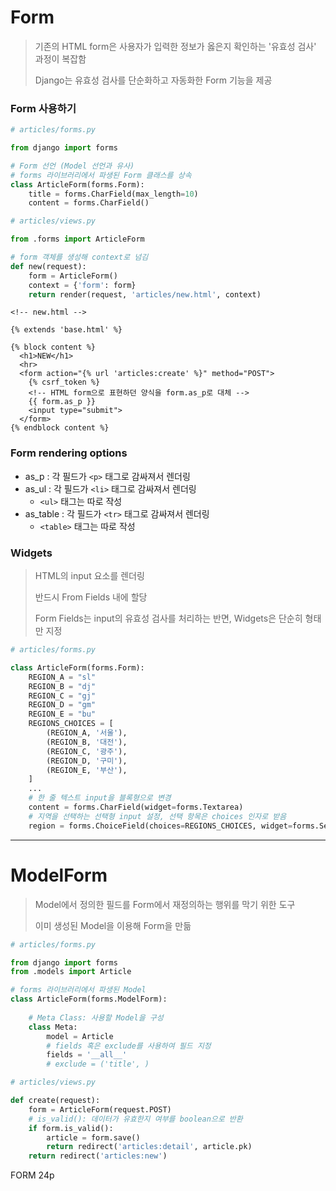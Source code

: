 # Form

> 기존의 HTML form은 사용자가 입력한 정보가 옳은지 확인하는 '유효성 검사' 과정이 복잡함
>
> Django는 유효성 검사를 단순화하고 자동화한 Form 기능을 제공





### Form 사용하기

```python
# articles/forms.py

from django import forms

# Form 선언 (Model 선언과 유사)
# forms 라이브러리에서 파생된 Form 클래스를 상속
class ArticleForm(forms.Form):
    title = forms.CharField(max_length=10)
    content = forms.CharField()
```

```python
# articles/views.py

from .forms import ArticleForm

# form 객체를 생성해 context로 넘김
def new(request):
    form = ArticleForm()
    context = {'form': form}
    return render(request, 'articles/new.html', context)
```

```django
<!-- new.html -->

{% extends 'base.html' %}

{% block content %}
  <h1>NEW</h1>
  <hr>
  <form action="{% url 'articles:create' %}" method="POST">
    {% csrf_token %}
  	<!-- HTML form으로 표현하던 양식을 form.as_p로 대체 -->
    {{ form.as_p }}
    <input type="submit">
  </form>
{% endblock content %}
```





### Form rendering options

- as_p : 각 필드가 `<p>` 태그로 감싸져서 렌더링
- as_ul : 각 필드가 `<li>` 태그로 감싸져서 렌더링
  - `<ul>` 태그는 따로 작성 
- as_table : 각 필드가 `<tr>` 태그로 감싸져서 렌더링
  - `<table>` 태그는 따로 작성 



### Widgets

> HTML의 input 요소를 렌더링
>
> 반드시 From Fields 내에 할당
>
> Form Fields는 input의 유효성 검사를 처리하는 반면, Widgets은 단순히 형태만 지정

```python
# articles/forms.py

class ArticleForm(forms.Form):
    REGION_A = "sl"
    REGION_B = "dj"
    REGION_C = "gj"
    REGION_D = "gm"
    REGION_E = "bu"
    REGIONS_CHOICES = [
        (REGION_A, '서울'),
        (REGION_B, '대전'),
        (REGION_C, '광주'),
        (REGION_D, '구미'),
        (REGION_E, '부산'),
    ]
    ...
    # 한 줄 텍스트 input을 블록형으로 변경
    content = forms.CharField(widget=forms.Textarea)
   	# 지역을 선택하는 선택형 input 설정, 선택 항목은 choices 인자로 받음
    region = forms.ChoiceField(choices=REGIONS_CHOICES, widget=forms.Select())
```





---





# ModelForm

> Model에서 정의한 필드를 Form에서 재정의하는 행위를 막기 위한 도구
>
> 이미 생성된 Model을 이용해 Form을 만듦

```python
# articles/forms.py

from django import forms
from .models import Article

# forms 라이브러리에서 파생된 Model
class ArticleForm(forms.ModelForm):
    
    # Meta Class: 사용할 Model을 구성
    class Meta:
        model = Article
        # fields 혹은 exclude를 사용하여 필드 지정
        fields = '__all__'
        # exclude = ('title', )
```

```python
# articles/views.py

def create(request):
    form = ArticleForm(request.POST)
    # is_valid(): 데이터가 유효한지 여부를 boolean으로 반환
    if form.is_valid():
        article = form.save()
        return redirect('articles:detail', article.pk)
    return redirect('articles:new')
```



FORM 24p
























































